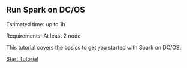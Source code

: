 ## Run Spark on DC/OS

Estimated time: up to 1h

Requirements: At least 2 node

This tutorial covers the basics to get you started with Spark on DC/OS.

[Start Tutorial](/docs/latest/usage/tutorials/spark/)
